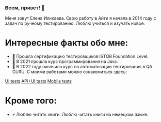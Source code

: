 ### Всем, привет! 👋

Меня зовут Елена Иликаева. 
Свою работу в Айти я начала в 2014 году с задач по ручному тестированию. Люблю учиться и изучать новое. 

# <a name="Факты">Интересные факты обо мне:</a>
- 🌱 Прошла сертификацию тестировщиков ISTQB Foundation Level.
- 🌱 В 2021 прошла курс программирования на Java. 
- 🌱 В 2022 году окончила курс по автоматизации тестирования в QA GURU.
С моими работами можно ознакомиться здесь:

[UI tests](https://github.com/IlikaevaE/search-for-job-ui_tests)
[API+UI tests](https://github.com/IlikaevaE/qa_guru_13_API_tests)
[Mobile tests](https://github.com/IlikaevaE/qa_mobile_test_13)

# <a name="Еще">Кроме того:</a>

- ⚡ Люблю читать книги. Люблю читать книги на немецком языке. 

<!--
**IlikaevaE/IlikaevaE** is a ✨ _special_ ✨ repository because its `README.md` (this file) appears on your GitHub profile.

Here are some ideas to get you started:

 -🔭 I’m currently working on ...
- 🌱 I’m currently learning ...
- 👯 I’m looking to collaborate on ...
- 🤔 I’m looking for help with ...
- 💬 Ask me about ...
- 📫 How to reach me: ...
- 😄 Pronouns: ...
- ⚡ Fun fact: ...
-->
